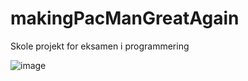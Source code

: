 # makingPacManGreatAgain
Skole projekt for eksamen i programmering

![image](https://github.com/user-attachments/assets/643b7ace-0872-42ba-a9e7-4aa72fbf2390)
